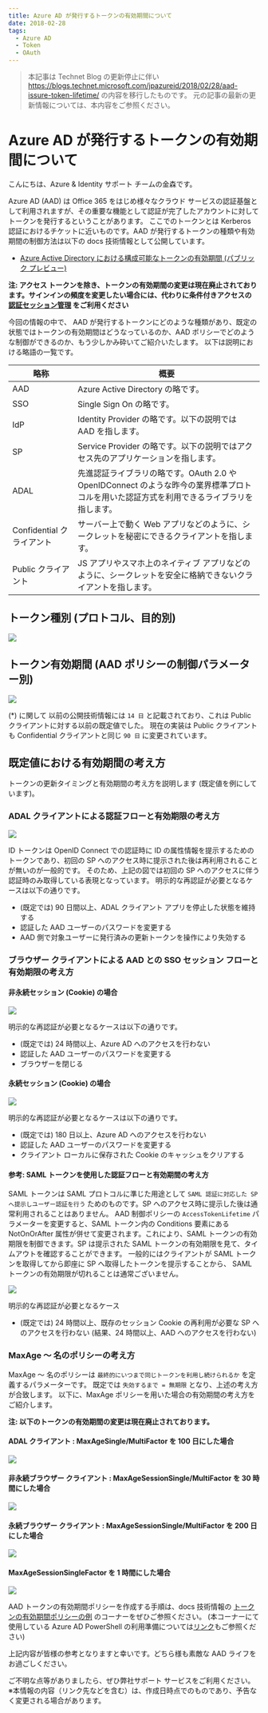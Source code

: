 ```yaml
---
title: Azure AD が発行するトークンの有効期間について
date: 2018-02-28
tags:
  - Azure AD
  - Token
  - OAuth
---
```


> 本記事は Technet Blog の更新停止に伴い https://blogs.technet.microsoft.com/jpazureid/2018/02/28/aad-issure-token-lifetime/ の内容を移行したものです。
> 元の記事の最新の更新情報については、本内容をご参照ください。

# Azure AD が発行するトークンの有効期間について

こんにちは、Azure & Identity サポート チームの金森です。

Azure AD (AAD) は Office 365 をはじめ様々なクラウド サービスの認証基盤として利用されますが、その重要な機能として認証が完了したアカウントに対してトークンを発行するということがあります。
ここでのトークンとは Kerberos 認証におけるチケットに近いものです。AAD が発行するトークンの種類や有効期間の制御方法は以下の docs 技術情報として公開しています。

- [Azure Active Directory における構成可能なトークンの有効期間 (パブリック プレビュー)](https://docs.microsoft.com/ja-jp/azure/active-directory/active-directory-configurable-token-lifetimes)

**注: アクセス トークンを除き、トークンの有効期間の変更は現在廃止されております。サインインの頻度を変更したい場合には、代わりに条件付きアクセスの [認証セッション管理](https://docs.microsoft.com/ja-jp/azure/active-directory/conditional-access/howto-conditional-access-session-lifetime) をご利用ください**

今回の情報の中で、 AAD が発行するトークンにどのような種類があり、既定の状態ではトークンの有効期間はどうなっているのか、AAD ポリシーでどのような制御ができるのか、もう少しかみ砕いてご紹介いたします。
以下は説明における略語の一覧です。

| 略称                      | 概要                                                                                                                                      |
| ------------------------- | ----------------------------------------------------------------------------------------------------------------------------------------- |
| AAD                       | Azure Active Directory の略です。                                                                                                         |
| SSO                       | Single Sign On の略です。                                                                                                                 |
| IdP                       | Identity Provider の略です。以下の説明では AAD を指します。                                                                               |
| SP                        | Service Provider の略です。以下の説明ではアクセス先のアプリケーションを指します。                                                         |
| ADAL                      | 先進認証ライブラリの略です。OAuth 2.0 や OpenIDConnect のような昨今の業界標準プロトコルを用いた認証方式を利用できるライブラリを指します。 |
| Confidential クライアント | サーバー上で動く Web アプリなどのように、シークレットを秘密にできるクライアントを指します。                                               |
| Public クライアント       | JS アプリやスマホ上のネイティブ アプリなどのように、シークレットを安全に格納できないクライアントを指します。                              |

## トークン種別 (プロトコル、目的別)

![](./aad-token-lifetime/token-type.jpg)

## トークン有効期間 (AAD ポリシーの制御パラメーター別)

![](./aad-token-lifetime/token-lifetime.jpg)

(\*) に関して
以前の公開技術情報には `14 日` と記載されており、これは Public クライアントに対する以前の既定値でした。
現在の実装は Public クライアントも Confidential クライアントと同じ `90 日` に変更されています。

## 既定値における有効期間の考え方

トークンの更新タイミングと有効期間の考え方を説明します (既定値を例にしています)。

### ADAL クライアントによる認証フローと有効期限の考え方

![](./aad-token-lifetime/adalclientflow.jpg)

ID トークンは OpenID Connect での認証時に ID の属性情報を提示するためのトークンであり、初回の SP へのアクセス時に提示された後は再利用されることが無いのが一般的です。
そのため、上記の図では初回の SP へのアクセスに伴う認証時のみ取得している表現となっています。
明示的な再認証が必要となるケースは以下の通りです。

- (既定では) 90 日間以上、ADAL クライアント アプリを停止した状態を維持する
- 認証した AAD ユーザーのパスワードを変更する
- AAD 側で対象ユーザーに発行済みの更新トークンを操作により失効する

### ブラウザー クライアントによる AAD との SSO セッション フローと有効期限の考え方

#### 非永続セッション (Cookie) の場合

![](./aad-token-lifetime/nokmsicookie.jpg)

明示的な再認証が必要となるケースは以下の通りです。

- (既定では) 24 時間以上、Azure AD へのアクセスを行わない
- 認証した AAD ユーザーのパスワードを変更する
- ブラウザーを閉じる

#### 永続セッション (Cookie) の場合

![](./aad-token-lifetime/kmsicookie.jpg)

明示的な再認証が必要となるケースは以下の通りです。

- (既定では) 180 日以上、Azure AD へのアクセスを行わない
- 認証した AAD ユーザーのパスワードを変更する
- クライアント ローカルに保存された Cookie のキャッシュをクリアする

#### 参考: SAML トークンを使用した認証フローと有効期間の考え方

SAML トークンは SAML プロトコルに準じた用途として `SAML 認証に対応した SP へ提示しユーザー認証を行う` ためのものです。SP へのアクセス時に提示した後は通常利用されることはありません。
AAD 制御ポリシーの `AccessTokenLifetime` パラメーターを変更すると、SAML トークン内の Conditions 要素にある NotOnOrAfter 属性が併せて変更されます。これにより、SAML トークンの有効期限を制御できます。SP は提示された SAML トークンの有効期限を見て、タイムアウトを確認することができます。
一般的にはクライアントが SAML トークンを取得してから即座に SP へ取得したトークンを提示することから、 SAML トークンの有効期限が切れることは通常ございません。

![](./aad-token-lifetime/samlflow.jpg)

明示的な再認証が必要となるケース

- (既定では) 24 時間以上、既存のセッション Cookie の再利用が必要な SP へのアクセスを行わない (結果、24 時間以上、AAD へのアクセスを行わない)

### MaxAge ～ 名のポリシーの考え方

MaxAge ～ 名のポリシーは `最終的にいつまで同じトークンを利用し続けられるか` を定義するパラメーターです。
既定では `失効するまで = 無期限` となり、上述の考え方が合致します。
以下に、MaxAge ポリシーを用いた場合の有効期間の考え方をご紹介します。

**注: 以下のトークンの有効期間の変更は現在廃止されております。**
<!-- TODO 条件付きアクセスでの設定例 -->

#### ADAL クライアント : MaxAgeSingle/MultiFactor を 100 日にした場合

![](./aad-token-lifetime/adalclient100d.jpg)

#### 非永続ブラウザー クライアント : MaxAgeSessionSingle/MultiFactor を 30 時間にした場合

![](./aad-token-lifetime/nokmsiclient30h.jpg)

#### 永続ブラウザー クライアント : MaxAgeSessionSingle/MultiFactor を 200 日にした場合

![](./aad-token-lifetime/kmsiclient200d.jpg)

#### MaxAgeSessionSingleFactor を 1 時間にした場合

![](./aad-token-lifetime/browserclient1h.jpg)

AAD トークンの有効期間ポリシーを作成する手順は、docs 技術情報の [トークンの有効期間ポリシーの例](https://docs.microsoft.com/ja-jp/azure/active-directory/active-directory-configurable-token-lifetimes#example-token-lifetime-policies) のコーナーをぜひご参照ください。
(本コーナーにて使用している Azure AD PowerShell の利用準備については[リンク](./powershell-module.md)もご参照ください)

上記内容が皆様の参考となりますと幸いです。どちら様も素敵な AAD ライフをお過ごしください。

ご不明な点等がありましたら、ぜひ弊社サポート サービスをご利用ください。
※本情報の内容（リンク先などを含む）は、作成日時点でのものであり、予告なく変更される場合があります。
